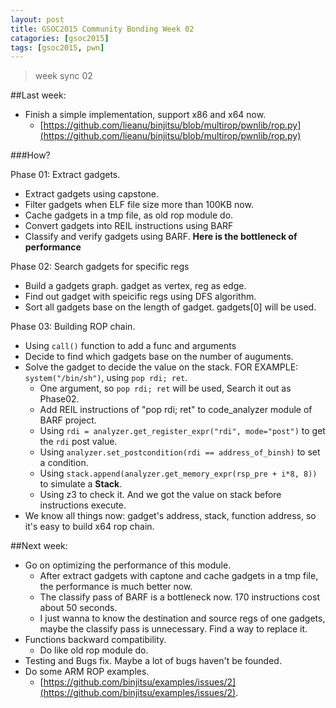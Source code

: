 ```yaml
---
layout: post
title: GSOC2015 Community Bonding Week 02
catagories: [gsoc2015]
tags: [gsoc2015, pwn]
---
```


> week sync 02

##Last week:

* Finish a simple implementation, support x86 and x64 now.
    * [https://github.com/lieanu/binjitsu/blob/multirop/pwnlib/rop.py](https://github.com/lieanu/binjitsu/blob/multirop/pwnlib/rop.py)

###How?

Phase 01: Extract gadgets.

* Extract gadgets using capstone.
* Filter gadgets when ELF file size more than 100KB now.
* Cache gadgets in a tmp file, as old rop module do.
* Convert gadgets into REIL instructions using BARF
* Classify and verify gadgets using BARF. **Here is the bottleneck of performance**

Phase 02: Search gadgets for specific regs

* Build a gadgets graph. gadget as vertex, reg as edge.
* Find out gadget with speicific regs using DFS algorithm.
* Sort all gadgets base on the length of gadget. gadgets[0] will be used.

Phase 03: Building ROP chain.

* Using `call()` function to add a func and arguments
* Decide to find which gadgets base on the number of auguments.
* Solve the gadget to decide the value on the stack. FOR EXAMPLE: `system("/bin/sh")`, using `pop rdi; ret`.
    * One argument, so `pop rdi; ret` will be used, Search it out as Phase02.
    * Add REIL instructions of "pop rdi; ret" to code_analyzer module of BARF project.
    * Using `rdi = analyzer.get_register_expr("rdi", mode="post")` to get the `rdi` post value.
    * Using `analyzer.set_postcondition(rdi == address_of_binsh)` to set a condition.
    * Using `stack.append(analyzer.get_memory_expr(rsp_pre + i*8, 8))` to simulate a **Stack**.
    * Using z3 to check it. And we got the value on stack before instructions execute.
* We know all things now: gadget's address, stack, function address, so it's easy to build x64 rop chain. 

##Next week:

* Go on optimizing the performance of this module. 
    * After extract gadgets with captone and cache gadgets in a tmp file, the performance is much better now.
    * The classify pass of BARF is a bottleneck now. 170 instructions cost about 50 seconds.
    * I just wanna to know the destination and source regs of one gadgets, maybe the classify pass is unnecessary. Find a way to replace it.
* Functions backward compatibility.
    * Do like old rop module do.
* Testing and Bugs fix. Maybe a lot of bugs haven't be founded.
* Do some ARM ROP examples.
    * [https://github.com/binjitsu/examples/issues/2](https://github.com/binjitsu/examples/issues/2).


